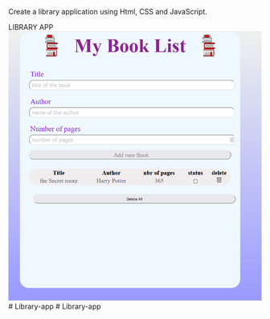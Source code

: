 Create a library application using Html, CSS and JavaScript.

LIBRARY APP
![library](library.png)#   L i b r a r y - a p p 
 
 #   L i b r a r y - a p p 
 
 